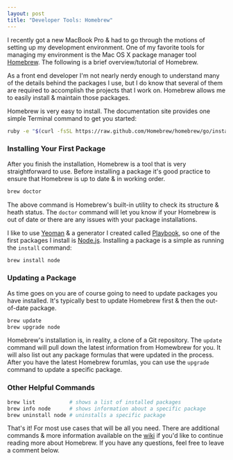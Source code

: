 ```yaml
---
layout: post
title: "Developer Tools: Homebrew"
---
```


I recently got a new MacBook Pro &amp; had to go through the motions of setting up my development environment. One of my favorite tools for managing my environment is the Mac OS X package manager tool [Homebrew](http://brew.sh/). The following is a brief overview/tutorial of Homebrew.

As a front end developer I'm not nearly nerdy enough to understand many of the details behind the packages I use, but I do know that several of them are required to accomplish the projects that I work on. Homebrew allows me to easily install &amp; maintain those packages.

Homebrew is very easy to install. The documentation site provides one simple Terminal command to get you started:

````bash
ruby -e "$(curl -fsSL https://raw.github.com/Homebrew/homebrew/go/install)"
````

### Installing Your First Package

After you finish the installation, Homebrew is a tool that is very straightforward to use. Before installing a package it's good practice to ensure that Homebrew is up to date &amp; in working order.

````bash
brew doctor
````

The above command is Homebrew's built-in utility to check its structure &amp; heath status. The `doctor` command will let you know if your Homebrew is out of date or there are any issues with your package installations.

I like to use [Yeoman](http://yeoman.io/) &amp; a generator I created called [Playbook](https://github.com/centresource/generator-playbook), so one of the first packages I install is [Node.js](http://nodejs.org/). Installing a package is a simple as running the `install` command:

````bash
brew install node
````

### Updating a Package

As time goes on you are of course going to need to update packages you have installed. It's typically best to update Homebrew first &amp; then the out-of-date package.

````bash
brew update
brew upgrade node
````

Homebrew's installation is, in reality, a clone of a Git repository. The `update` command will pull down the latest information from Homewbrew for you. It will also list out any package formulas that were updated in the process. After you have the latest Homebrew forumlas, you can use the `upgrade` command to update a specific package.

### Other Helpful Commands

````bash
brew list           # shows a list of installed packages
brew info node      # shows information about a specific package
brew uninstall node # uninstalls a specific package
````

That's it! For most use cases that will be all you need. There are additional commands &amp; more information available on the [wiki](https://github.com/Homebrew/homebrew/wiki) if you'd like to continue reading more about Homebrew. If you have any questions, feel free to leave a comment below.
